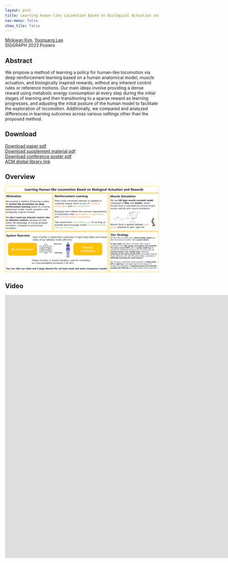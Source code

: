 ```yaml
---
layout: post
title: Learning Human-like Locomotion Based on Biological Actuation and Rewards
nav-menu: false
show_tile: false
---
```


[Minkwan Kim](../people/minkwan-kim.html), [Yoonsang Lee](../people/yoonsang-lee.html)  
SIGGRAPH 2023 Posters

## Abstract
We propose a method of learning a policy for human-like locomotion via deep reinforcement learning based on a human anatomical model, muscle actuation, and biologically inspired rewards, without any inherent control rules or reference motions.
Our main ideas involve providing a dense reward using metabolic energy consumption at every step during the initial stages of learning and then transitioning to a sparse reward as learning progresses,
and adjusting the initial posture of the human model to facilitate the exploration of locomotion.
Additionally, we compared and analyzed differences in learning outcomes across various settings other than the proposed method.

## Download
[Download paper pdf](https://dl.acm.org/doi/pdf/10.1145/3588028.3603646)  
[Download supplement material pdf](https://dl.acm.org/action/downloadSupplement?doi=10.1145%2F3588028.3603646&file=supp.pdf)  
[Download conference poster pdf](https://dl.acm.org/action/downloadSupplement?doi=10.1145%2F3588028.3603646&file=poster-v2.pdf)  
[ACM digital library link](https://dl.acm.org/doi/abs/10.1145/3588028.3603646)  

## Overview
![overview](../assets/publications/2023-learning-human-like/overview-human-like.png)

## Video 
<div id="iframe_container"> <div id="iframe">
<iframe width="1536" height="864" src="https://www.youtube.com/embed/QPGUvpJm_Hk" title="Learning Human-like Locomotion Based on Biological Actuation and Rewards" frameborder="0" allow="accelerometer; autoplay; clipboard-write; encrypted-media; gyroscope; picture-in-picture; web-share" allowfullscreen></iframe>
</div></div>  

